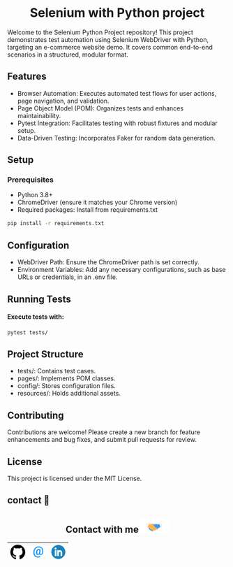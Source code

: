 <h1 align="center">
     Selenium with Python project
</h1>
Welcome to the Selenium Python Project repository! 
This project demonstrates test automation using Selenium WebDriver with Python, targeting an e-commerce website demo. It covers common end-to-end scenarios in a structured, modular format.

## Features
* Browser Automation: Executes automated test flows for user actions, page navigation, and validation.
* Page Object Model (POM): Organizes tests and enhances maintainability.
* Pytest Integration: Facilitates testing with robust fixtures and modular setup.
* Data-Driven Testing: Incorporates Faker for random data generation.

## Setup
### Prerequisites
* Python 3.8+
* ChromeDriver (ensure it matches your Chrome version)
* Required packages: Install from requirements.txt
```bash
pip install -r requirements.txt
```
## Configuration
* WebDriver Path: Ensure the ChromeDriver path is set correctly.
* Environment Variables: Add any necessary configurations, such as base URLs or credentials, in an .env file.

## Running Tests
#### Execute tests with:
```bash
pytest tests/
```

## Project Structure
* tests/: Contains test cases.
* pages/: Implements POM classes.
* config/: Stores configuration files.
* resources/: Holds additional assets.

## Contributing
Contributions are welcome! Please create a new branch for feature enhancements and bug fixes, and submit pull requests for review.

## License
This project is licensed under the MIT License.

## contact 💬

<div align="center">

<h2>
    Contact with me<img src="https://github.com/ricardo1470/ricardo1470/blob/master/img/Handshake.gif" height="32px">
</h2> </div>

| [<img src="https://github.com/ricardo1470/ricardo1470/blob/master/img/GitHub.png" alt="Github logo" width="34">](https://github.com/ismaayan/MaayanI) | [<img src="https://github.com/ricardo1470/ricardo1470/blob/master/img/email.png" alt="email logo" height="32">](mailto:maayan.isr89@gmail.com) | [<img src="https://github.com/ricardo1470/ricardo1470/blob/master/img/linkedin-icon.png" alt="Linkedin Logo" width="32">](https://www.linkedin.com/in/maayan-israel/) | 
|:---:|:---:|:---:|
